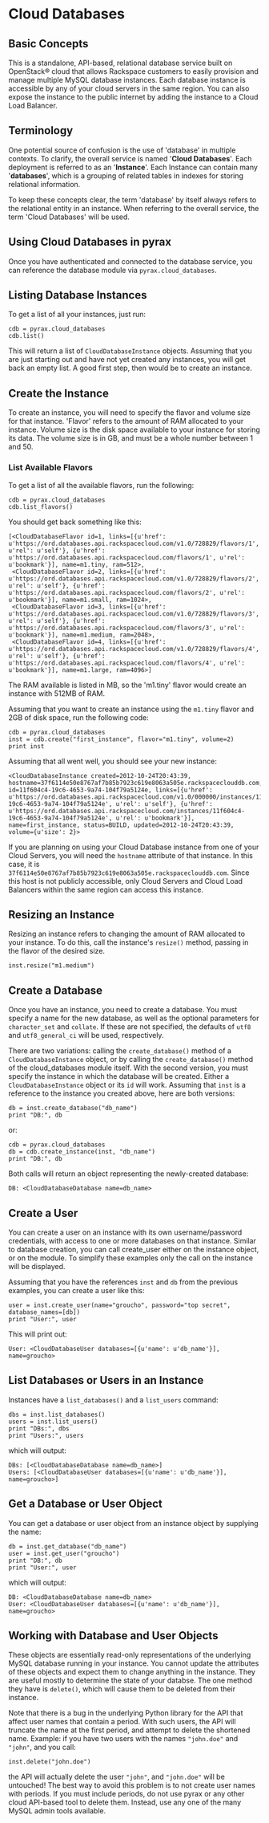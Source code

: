 # Cloud Databases

## Basic Concepts
This is a standalone, API-based, relational database service built on OpenStack® cloud that allows Rackspace customers to easily provision and manage multiple MySQL database instances. Each database instance is accessible by any of your cloud servers in the same region. You can also expose the instance to the public internet by adding the instance to a Cloud Load Balancer.


## Terminology
One potential source of confusion is the use of 'database' in multiple contexts. To clarify, the overall service is named '**Cloud Databases**'. Each deployment is referred to as an '**Instance**'. Each Instance can contain many '**databases**', which is a grouping of related tables in indexes for storing relational information.

To keep these concepts clear, the term 'database' by itself always refers to the relational entity in an instance. When referring to the overall service, the term 'Cloud Databases' will be used.


## Using Cloud Databases in pyrax
Once you have authenticated and connected to the database service, you can reference the database module via `pyrax.cloud_databases`.


## Listing Database Instances
To get a list of all your instances, just run:

	cdb = pyrax.cloud_databases
	cdb.list()

This will return a list of `CloudDatabaseInstance` objects. Assuming that you are just starting out and have not yet created any instances, you will get back an empty list. A good first step, then would be to create an instance.


## Create the Instance
To create an instance, you will need to specify the flavor and volume size for that instance. 'Flavor' refers to the amount of RAM allocated to your instance. Volume size is the disk space available to your instance for storing its data. The volume size is in GB, and must be a whole number between 1 and 50.


### List Available Flavors
To get a list of all the available flavors, run the following:

	cdb = pyrax.cloud_databases
	cdb.list_flavors()

You should get back something like this:

	[<CloudDatabaseFlavor id=1, links=[{u'href': u'https://ord.databases.api.rackspacecloud.com/v1.0/728829/flavors/1', u'rel': u'self'}, {u'href': u'https://ord.databases.api.rackspacecloud.com/flavors/1', u'rel': u'bookmark'}], name=m1.tiny, ram=512>,
	 <CloudDatabaseFlavor id=2, links=[{u'href': u'https://ord.databases.api.rackspacecloud.com/v1.0/728829/flavors/2', u'rel': u'self'}, {u'href': u'https://ord.databases.api.rackspacecloud.com/flavors/2', u'rel': u'bookmark'}], name=m1.small, ram=1024>,
	 <CloudDatabaseFlavor id=3, links=[{u'href': u'https://ord.databases.api.rackspacecloud.com/v1.0/728829/flavors/3', u'rel': u'self'}, {u'href': u'https://ord.databases.api.rackspacecloud.com/flavors/3', u'rel': u'bookmark'}], name=m1.medium, ram=2048>,
	 <CloudDatabaseFlavor id=4, links=[{u'href': u'https://ord.databases.api.rackspacecloud.com/v1.0/728829/flavors/4', u'rel': u'self'}, {u'href': u'https://ord.databases.api.rackspacecloud.com/flavors/4', u'rel': u'bookmark'}], name=m1.large, ram=4096>]

The RAM available is listed in MB, so the 'm1.tiny' flavor would create an instance with 512MB of RAM.

Assuming that you want to create an instance using the `m1.tiny` flavor and 2GB of disk space, run the following code:

	cdb = pyrax.cloud_databases
	inst = cdb.create("first_instance", flavor="m1.tiny", volume=2)
	print inst

Assuming that all went well, you should see your new instance:

	<CloudDatabaseInstance created=2012-10-24T20:43:39, hostname=37f6114e50e8767af7b85b7923c619e8063a505e.rackspaceclouddb.com, id=11f604c4-19c6-4653-9a74-104f79a5124e, links=[{u'href': u'https://ord.databases.api.rackspacecloud.com/v1.0/000000/instances/11f604c4-19c6-4653-9a74-104f79a5124e', u'rel': u'self'}, {u'href': u'https://ord.databases.api.rackspacecloud.com/instances/11f604c4-19c6-4653-9a74-104f79a5124e', u'rel': u'bookmark'}], name=first_instance, status=BUILD, updated=2012-10-24T20:43:39, volume={u'size': 2}>

If you are planning on using your Cloud Database instance from one of your Cloud Servers, you will need the `hostname` attribute of that instance. In this case, it is `37f6114e50e8767af7b85b7923c619e8063a505e.rackspaceclouddb.com`. Since this host is not publicly accessible, only Cloud Servers and Cloud Load Balancers within the same region can access this instance.

## Resizing an Instance
Resizing an instance refers to changing the amount of RAM allocated to your instance. To do this, call the instance's `resize()` method, passing in the flavor of the desired size.

	inst.resize("m1.medium")


## Create a Database
Once you have an instance, you need to create a database. You must specify a name for the new database, as well as the optional parameters for `character_set` and `collate`. If these are not specified, the defaults of `utf8` and `utf8_general_ci` will be used, respectively.

There are two variations: calling the `create_database()` method of a `CloudDatabaseInstance` object, or by calling the `create_database()` method of the cloud_databases module itself. With the second version, you must specify the instance in which the database will be created. Either a `CloudDatabaseInstance` object or its `id` will work. Assuming that `inst` is a reference to the instance you created above, here are both versions:

	db = inst.create_database("db_name")
	print "DB:", db

or:

	cdb = pyrax.cloud_databases
	db = cdb.create_instance(inst, "db_name")
	print "DB:", db

Both calls will return an object representing the newly-created database:

	DB: <CloudDatabaseDatabase name=db_name>


## Create a User
You can create a user on an instance with its own username/password credentials, with access to one or more databases on that instance. Similar to database creation, you can call create_user either on the instance object, or on the module. To simplify these examples only the call on the instance will be displayed.

Assuming that you have the references `inst` and `db` from the previous examples, you can create a user like this:

	user = inst.create_user(name="groucho", password="top secret", database_names=[db])
	print "User:", user

This will print out:

	User: <CloudDatabaseUser databases=[{u'name': u'db_name'}], name=groucho>


## List Databases or Users in an Instance
Instances have a `list_databases()` and a `list_users` command:

	dbs = inst.list_databases()
	users = inst.list_users()
	print "DBs:", dbs
	print "Users:", users

which will output:

	DBs: [<CloudDatabaseDatabase name=db_name>]
	Users: [<CloudDatabaseUser databases=[{u'name': u'db_name'}], name=groucho>]


## Get a Database or User Object
You can get a database or user object from an instance object by supplying the name:

	db = inst.get_database("db_name")
	user = inst.get_user("groucho")
	print "DB:", db
	print "User:", user

which will output:

	DB: <CloudDatabaseDatabase name=db_name>
	User: <CloudDatabaseUser databases=[{u'name': u'db_name'}], name=groucho>


## Working with Database and User Objects
These objects are essentially read-only representations of the underlying MySQL database running in your instance. You cannot update the attributes of these objects and expect them to change anything in the instance. They are useful mostly to determine the state of your databse. The one method they have is `delete()`, which will cause them to be deleted from their instance.

Note that there is a bug in the underlying Python library for the API that affect user names that contain a period. With such users, the API will truncate the name at the first period, and attempt to delete the shortened name. Example: if you have two users with the names `"john.doe"` and `"john"`, and you call:

	inst.delete("john.doe")

the API will actually delete the user `"john"`, and `"john.doe"` will be untouched! The best way to avoid this problem is to not create user names with periods. If you must include periods, do not use pyrax or any other cloud API-based tool to delete them. Instead, use any one of the many MySQL admin tools available.













